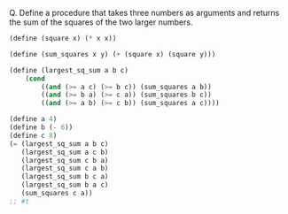 Q. Define a procedure that takes three numbers as arguments and returns the sum of the squares of the two larger numbers.

``` scheme
(define (square x) (* x x))

(define (sum_squares x y) (+ (square x) (square y)))

(define (largest_sq_sum a b c)
    (cond
        ((and (>= a c) (>= b c)) (sum_squares a b))
        ((and (>= b a) (>= c a)) (sum_squares b c))
        ((and (>= a b) (>= c b)) (sum_squares a c))))

(define a 4)
(define b (- 6))
(define c 8)
(= (largest_sq_sum a b c)
   (largest_sq_sum a c b)
   (largest_sq_sum c b a)
   (largest_sq_sum c a b)
   (largest_sq_sum b c a)
   (largest_sq_sum b a c)
   (sum_squares c a))
;; #t
```
